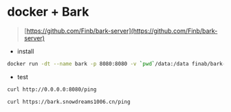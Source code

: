 # docker + Bark

> [https://github.com/Finb/bark-server](https://github.com/Finb/bark-server)

- install

```bash
docker run -dt --name bark -p 8080:8080 -v `pwd`/data:/data finab/bark-server
```

- test

```bash
curl http://0.0.0.0:8080/ping
```

```bash
curl https://bark.snowdreams1006.cn/ping
```